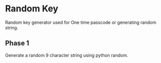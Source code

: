 # Random Key
Random key generator used for One time passcode or generating random string.

## Phase 1
Generate a random 9 character string using python random. 


